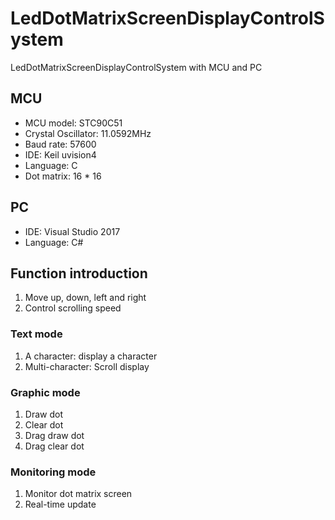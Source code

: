 # LedDotMatrixScreenDisplayControlSystem

LedDotMatrixScreenDisplayControlSystem with MCU and PC

## MCU
* MCU model: STC90C51
* Crystal Oscillator: 11.0592MHz
* Baud rate: 57600
* IDE: Keil uvision4
* Language: C
* Dot matrix: 16 * 16

## PC
* IDE: Visual Studio 2017
* Language: C#

## Function introduction
1. Move up, down, left and right
2. Control scrolling speed
### Text mode
1. A character: display a character
2. Multi-character: Scroll display
### Graphic mode
1. Draw dot
2. Clear dot
3. Drag draw dot
4. Drag clear dot
### Monitoring mode
1. Monitor dot matrix screen
2. Real-time update
